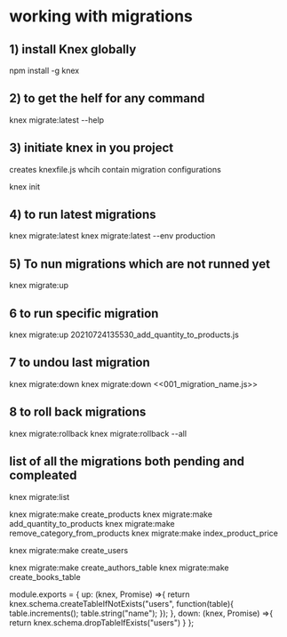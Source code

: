 
# working with migrations

## 1) install Knex globally
npm install -g knex

## 2) to get the helf for any command
knex migrate:latest --help

## 3) initiate knex in you project 
creates knexfile.js whcih contain migration configurations

knex init

## 4) to run latest migrations
knex migrate:latest
knex migrate:latest --env production

## 5) To nun migrations which are not runned yet
knex migrate:up

## 6 to run specific migration
knex migrate:up 20210724135530_add_quantity_to_products.js  

## 7 to undou last migration
knex migrate:down
knex migrate:down <<001_migration_name.js>>


## 8 to roll back migrations
knex migrate:rollback
knex migrate:rollback --all

## list of all the migrations both pending and compleated

knex migrate:list


knex migrate:make create_products
knex migrate:make add_quantity_to_products
knex migrate:make remove_category_from_products
knex migrate:make index_product_price

knex migrate:make create_users

knex migrate:make create_authors_table
knex migrate:make create_books_table


module.exports = {
    up: (knex, Promise) =>{
        return knex.schema.createTableIfNotExists("users", function(table){
            table.increments();
            table.string("name");
        });
    },
    down: (knex, Promise) =>{
        return knex.schema.dropTableIfExists("users")
    }
};
 